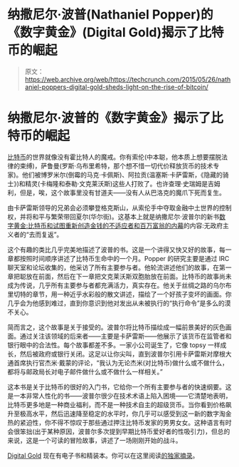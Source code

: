 # 纳撒尼尔·波普(Nathaniel Popper)的《数字黄金》(Digital Gold)揭示了比特币的崛起 

> 原文：<https://web.archive.org/web/https://techcrunch.com/2015/05/26/nathaniel-poppers-digital-gold-sheds-light-on-the-rise-of-bitcoin/>

# 纳撒尼尔·波普的《数字黄金》揭示了比特币的崛起

[比特币](//web.archive.org/web/20221207211028/https://beta.techcrunch.com/tag/bitcoin%E2%80%9D)的世界就像没有霍比特人的魔戒。你有索伦(中本聪，他本质上想要摆脱法律的束缚)，萨鲁曼(罗斯·乌布里希特，那个想不惜一切代价释放货币的技术专家)。他们被博罗米尔(倒霉的马克·卡佩斯)、阿拉贡(温塞斯·卡萨雷斯，《隐藏的骑士》)和精灵(卡梅隆和泰勒·文克莱沃斯)这些人打败了。也许查理·史瑞姆是吉姆利，但是，唉，这个故事里没有甘道夫——没有人从巴洛克的魔爪下死而复生。

由卡萨雷斯领导的兄弟会必须攀登格克斯山，从索伦手中夺取金融中土世界的控制权，并将和平与繁荣带回夏尔(华尔街)。这基本上就是纳撒尼尔·波普尔的新书[数字黄金:比特币和试图重新创造金钱的不适应者和百万富翁的内幕](https://web.archive.org/web/20221207211028/http://www.amazon.com/Digital-Gold-Bitcoin-Millionaires-Reinvent/dp/0062362496)的内容:无政府主义者的“去而复返”。

这个有趣的类比几乎完美地描述了波普的书。这是一个讲得又快又好的故事，每一章都按照时间顺序讲述了比特币生命中的一个月。Popper 的研究主要是通过 IRC 聊天室和论坛收集的，他采访了所有主要参与者。他轮流讲述他们的故事，在第一章把聪放在前面，然后在下一章把文克莱沃斯双胞胎放在前面。比特币的故事尚未成为传说，几乎所有主要参与者都充满活力，真实存在。他关于丝绸之路的乌尔布里切特的章节，用一种近乎水彩般的散文讲述，描绘了一个好孩子变坏的画面。你几乎会为他感到难过，直到你意识到他对发出从未被执行的“执行命令”是多么的漠不关心。

简而言之，这个故事是关于接受的。波普尔将比特币描绘成一幅前景美好的灰色画面。通过关注该领域的后来者——主要是卡萨雷斯——他展示了该货币在监管者和银行眼中的合法性。每个故事都差不多。一家小公司诞生了，它像 topsy 一样成长，然后被政府或银行关闭。这足以让你尖叫，直到波普尔引用卡萨雷斯对摩根大通首席执行官杰米·戴蒙的评论，“我认为无论杰米(对比特币)做什么或不做什么，都将与邮政局长对电子邮件做什么或不做什么一样相关。”

这本书是关于比特币的很好的入门书，它给你一个所有主要参与者的快速纲要。这是一本非常人性化的书——波普尔很少在技术术语上陷入困境——它清楚地表明，比特币更多地是一种商业福利，而不是一种技术自主的超级货币。当你看到价格飙升至极高水平，然后迅速降至稳定的水平时，你几乎可以感受到这一新的数字淘金热的紧迫性，你不得不惊叹于那些通过押注比特币发家的男男女女。这种语言有时会很笨拙(出于某种原因，波普尔多次提到早期比特币爱好者的性吸引力)，但总的来说，这是一个可读的冒险故事，讲述了一场刚刚开始的战斗。

[Digital Gold](https://web.archive.org/web/20221207211028/http://www.amazon.com/Digital-Gold-Bitcoin-Millionaires-Reinvent/dp/0062362496) 现在有电子书和精装本。你可以在这里阅读[的独家摘录](https://web.archive.org/web/20221207211028/https://beta.techcrunch.com/2015/05/18/what-is-21-co-really-doing-an-excerpt-from-digital-gold/)。